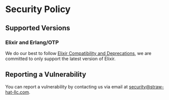 # Security Policy

## Supported Versions

### Elixir and Erlang/OTP

We do our best to follow [Elixir Compatibility and Deprecations][1], we are
committed to only support the latest version of Elixir.

## Reporting a Vulnerability

You can report a vulnerability by contacting us via email at
[security@straw-hat-llc.com][2].

[1]: https://hexdocs.pm/elixir/compatibility-and-deprecations.html
[2]: mailto:security@straw-hat-llc.com
